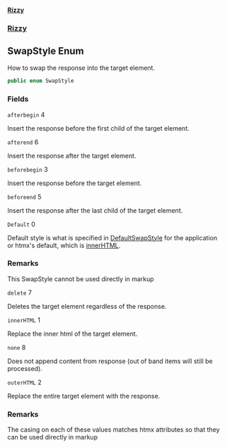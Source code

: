 #### [Rizzy](index.md 'index')
### [Rizzy](Rizzy.md 'Rizzy')

## SwapStyle Enum

How to swap the response into the target element.

```csharp
public enum SwapStyle
```
### Fields

<a name='Rizzy.SwapStyle.afterbegin'></a>

`afterbegin` 4

Insert the response before the first child of the target element.

<a name='Rizzy.SwapStyle.afterend'></a>

`afterend` 6

Insert the response after the target element.

<a name='Rizzy.SwapStyle.beforebegin'></a>

`beforebegin` 3

Insert the response before the target element.

<a name='Rizzy.SwapStyle.beforeend'></a>

`beforeend` 5

Insert the response after the last child of the target element.

<a name='Rizzy.SwapStyle.Default'></a>

`Default` 0

Default style is what is specified in [DefaultSwapStyle](Rizzy.Configuration.Htmx.HtmxConfig.DefaultSwapStyle.md 'Rizzy.Configuration.Htmx.HtmxConfig.DefaultSwapStyle') for the application  
or htmx's default, which is [innerHTML](Rizzy.SwapStyle.md#Rizzy.SwapStyle.innerHTML 'Rizzy.SwapStyle.innerHTML').

### Remarks
This SwapStyle cannot be used directly in markup

<a name='Rizzy.SwapStyle.delete'></a>

`delete` 7

Deletes the target element regardless of the response.

<a name='Rizzy.SwapStyle.innerHTML'></a>

`innerHTML` 1

Replace the inner html of the target element.

<a name='Rizzy.SwapStyle.none'></a>

`none` 8

Does not append content from response (out of band items will still be processed).

<a name='Rizzy.SwapStyle.outerHTML'></a>

`outerHTML` 2

Replace the entire target element with the response.

### Remarks
The casing on each of these values matches htmx attributes so that they can be used directly in markup